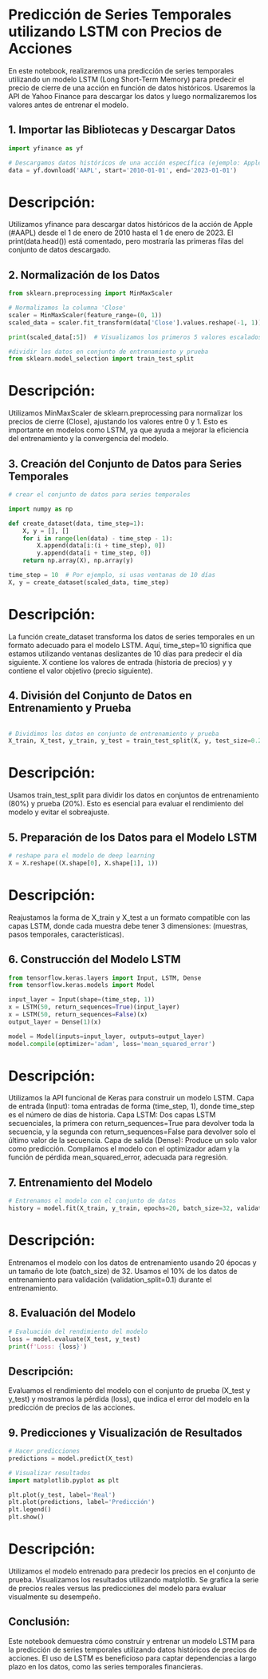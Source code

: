 # Predicción de Series Temporales utilizando LSTM con Precios de Acciones

En este notebook, realizaremos una predicción de series temporales utilizando un modelo LSTM (Long Short-Term Memory)
para predecir el precio de cierre de una acción en función de datos históricos.
Usaremos la API de Yahoo Finance para descargar los datos y luego normalizaremos los valores antes de entrenar el modelo.

## 1. Importar las Bibliotecas y Descargar Datos

```python
import yfinance as yf

# Descargamos datos históricos de una acción específica (ejemplo: Apple)
data = yf.download('AAPL', start='2010-01-01', end='2023-01-01')

```
# Descripción:

Utilizamos yfinance para descargar datos históricos de la acción de Apple (#AAPL) desde el 1 de enero de 2010 hasta el 1 de enero de 2023.
El print(data.head()) está comentado, pero mostraría las primeras filas del conjunto de datos descargado.

## 2. Normalización de los Datos

```python
from sklearn.preprocessing import MinMaxScaler

# Normalizamos la columna 'Close'
scaler = MinMaxScaler(feature_range=(0, 1))
scaled_data = scaler.fit_transform(data['Close'].values.reshape(-1, 1))

print(scaled_data[:5])  # Visualizamos los primeros 5 valores escalados

#dividir los datos en conjunto de entrenamiento y prueba 
from sklearn.model_selection import train_test_split
```
# Descripción:

Utilizamos MinMaxScaler de sklearn.preprocessing para normalizar los precios de cierre (Close), ajustando los valores entre 0 y 1.
Esto es importante en modelos como LSTM, ya que ayuda a mejorar la eficiencia del entrenamiento y la convergencia del modelo.

## 3. Creación del Conjunto de Datos para Series Temporales

```python
# crear el conjunto de datos para series temporales

import numpy as np

def create_dataset(data, time_step=1):
    X, y = [], []
    for i in range(len(data) - time_step - 1):
        X.append(data[i:(i + time_step), 0])
        y.append(data[i + time_step, 0])
    return np.array(X), np.array(y)

time_step = 10  # Por ejemplo, si usas ventanas de 10 días
X, y = create_dataset(scaled_data, time_step)
```

# Descripción:

La función create_dataset transforma los datos de series temporales en un formato adecuado para el modelo LSTM. Aquí, time_step=10 significa que estamos utilizando ventanas deslizantes de 10 días para predecir el día siguiente.
X contiene los valores de entrada (historia de precios) y y contiene el valor objetivo (precio siguiente).

## 4. División del Conjunto de Datos en Entrenamiento y Prueba

```python

# Dividimos los datos en conjunto de entrenamiento y prueba
X_train, X_test, y_train, y_test = train_test_split(X, y, test_size=0.2, random_state=42)
```

# Descripción:

Usamos train_test_split para dividir los datos en conjuntos de entrenamiento (80%) y prueba (20%).
Esto es esencial para evaluar el rendimiento del modelo y evitar el sobreajuste.

## 5. Preparación de los Datos para el Modelo LSTM

```python
# reshape para el modelo de deep learning
X = X.reshape((X.shape[0], X.shape[1], 1))

```

# Descripción:

Reajustamos la forma de X_train y X_test a un formato compatible con las capas LSTM, donde cada muestra debe tener 3 dimensiones: (muestras, pasos temporales, características).

## 6. Construcción del Modelo LSTM

```python
from tensorflow.keras.layers import Input, LSTM, Dense
from tensorflow.keras.models import Model

input_layer = Input(shape=(time_step, 1))
x = LSTM(50, return_sequences=True)(input_layer)
x = LSTM(50, return_sequences=False)(x)
output_layer = Dense(1)(x)

model = Model(inputs=input_layer, outputs=output_layer)
model.compile(optimizer='adam', loss='mean_squared_error')
```

# Descripción:

Utilizamos la API funcional de Keras para construir un modelo LSTM.
Capa de entrada (Input): toma entradas de forma (time_step, 1), donde time_step es el número de días de historia.
Capa LSTM: Dos capas LSTM secuenciales, la primera con return_sequences=True para devolver toda la secuencia, y la segunda con return_sequences=False para devolver solo el último valor de la secuencia.
Capa de salida (Dense): Produce un solo valor como predicción.
Compilamos el modelo con el optimizador adam y la función de pérdida mean_squared_error, adecuada para regresión.

## 7. Entrenamiento del Modelo

```python
# Entrenamos el modelo con el conjunto de datos
history = model.fit(X_train, y_train, epochs=20, batch_size=32, validation_split=0.1)
```

# Descripción:

Entrenamos el modelo con los datos de entrenamiento usando 20 épocas y un tamaño de lote (batch_size) de 32.
Usamos el 10% de los datos de entrenamiento para validación (validation_split=0.1) durante el entrenamiento.

## 8. Evaluación del Modelo

```python
# Evaluación del rendimiento del modelo
loss = model.evaluate(X_test, y_test)
print(f'Loss: {loss}')
```

## Descripción:

Evaluamos el rendimiento del modelo con el conjunto de prueba (X_test y y_test) y mostramos la pérdida (loss), que indica el error del modelo en la predicción de precios de las acciones.

## 9. Predicciones y Visualización de Resultados

```python
# Hacer predicciones
predictions = model.predict(X_test)

# Visualizar resultados
import matplotlib.pyplot as plt

plt.plot(y_test, label='Real')
plt.plot(predictions, label='Predicción')
plt.legend()
plt.show()
```

# Descripción:

Utilizamos el modelo entrenado para predecir los precios en el conjunto de prueba.
Visualizamos los resultados utilizando matplotlib. Se grafica la serie de precios reales versus las predicciones del modelo para evaluar visualmente su desempeño.

## Conclusión:

Este notebook demuestra cómo construir y entrenar un modelo LSTM para la predicción de series temporales utilizando datos históricos de precios de acciones. El uso de LSTM es beneficioso para captar dependencias a largo plazo en los datos, como las series temporales financieras.
